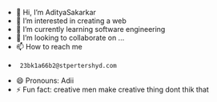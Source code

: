 - 👋 Hi, I’m AdityaSakarkar
- 👀 I’m interested in creating a web
- 🌱 I’m currently learning software engineering
- 💞️ I’m looking to collaborate on ...
- 📫 How to reach me
-      23bk1a66b2@stpertershyd.com
- 😄 Pronouns: Adii
- ⚡ Fun fact: creative men make creative thing dont thik that

<!---
AdityaSakarkar152/AdityaSakarkar152 is a ✨ special ✨ repository because its `README.md` (this file) appears on your GitHub profile.
You can click the Preview link to take a look at your changes.
--->
